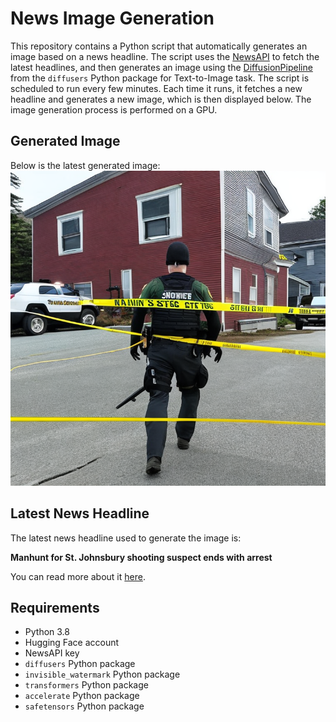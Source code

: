 # News Image Generation
This repository contains a Python script that automatically generates an image based on a news headline. The script uses the [NewsAPI](https://newsapi.org/) to fetch the latest headlines, and then generates an image using the [DiffusionPipeline](https://github.com/huggingface/diffusers) from the `diffusers` Python package for Text-to-Image task.
The script is scheduled to run every few minutes. Each time it runs, it fetches a new headline and generates a new image, which is then displayed below. The image generation process is performed on a GPU.

## Generated Image
Below is the latest generated image:
![Generated Image](image.png)

## Latest News Headline
The latest news headline used to generate the image is:

**Manhunt for St. Johnsbury shooting suspect ends with arrest**

You can read more about it [here](https://news.google.com/rss/articles/CBMikAFBVV95cUxOcXItRUNuWnBYdVM0NFVaQWRCVTNWT09RcEZaLVlOQXNxX2RLUkJfZEJzT3IteFZrVHZ3TFo3VHZTUXpYOGZ2MjdrV0FWeWxILVBaSWFScTBPLW9IQW1sSjdKMi12R2FQcWxiNUtaN2d0eGZBMmtXd3VSaGRRYUo4aWRCYkFpM3lSZVdGX3lONETSAaQBQVVfeXFMT05HcTQtZDVrajRnZ3RQcmF4Z0N3Mm1Fek5qZVlvQTNYSm9wUTg5SDZmVlp3akQzMzZQbnlmMm53WUVvZDVTU1ZJZnZmZkdXM0VWTUJtRHJieVR1U0g4a05TMWFweGh3aTVsNzdBODBhRnhFTmZNRmIwaUhLZURQbHJaWlVkT3NvWDZkNDhTT2E0T1M4U2k1clhtTmNPeG5wREFRT2w?oc=5).

## Requirements
- Python 3.8
- Hugging Face account
- NewsAPI key
- `diffusers` Python package
- `invisible_watermark` Python package
- `transformers` Python package
- `accelerate` Python package
- `safetensors` Python package

